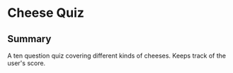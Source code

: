 # Cheese Quiz

## Summary

A ten question quiz covering different kinds of cheeses. Keeps track of the user's score.
